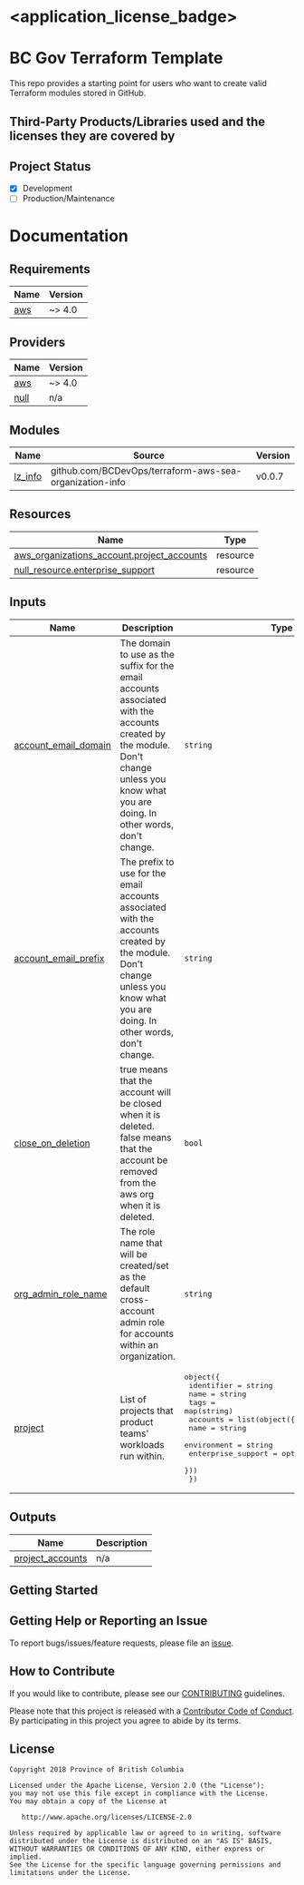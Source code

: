 
# <application_license_badge>
<!--- [![License](https://img.shields.io/badge/License-Apache%202.0-blue.svg)](./LICENSE) --->

# BC Gov Terraform Template

This repo provides a starting point for users who want to create valid Terraform modules stored in GitHub.  

## Third-Party Products/Libraries used and the licenses they are covered by
<!--- product/library and path to the LICENSE --->
<!--- Example: <library_name> - [![GitHub](<shield_icon_link>)](<path_to_library_LICENSE>) --->

## Project Status

- [x] Development
- [ ] Production/Maintenance

# Documentation

<!-- BEGIN_TF_DOCS -->
## Requirements

| Name | Version |
|------|---------|
| <a name="requirement_aws"></a> [aws](#requirement\_aws) | ~> 4.0 |

## Providers

| Name | Version |
|------|---------|
| <a name="provider_aws"></a> [aws](#provider\_aws) | ~> 4.0 |
| <a name="provider_null"></a> [null](#provider\_null) | n/a |

## Modules

| Name | Source | Version |
|------|--------|---------|
| <a name="module_lz_info"></a> [lz\_info](#module\_lz\_info) | github.com/BCDevOps/terraform-aws-sea-organization-info | v0.0.7 |

## Resources

| Name | Type |
|------|------|
| [aws_organizations_account.project_accounts](https://registry.terraform.io/providers/hashicorp/aws/latest/docs/resources/organizations_account) | resource |
| [null_resource.enterprise_support](https://registry.terraform.io/providers/hashicorp/null/latest/docs/resources/resource) | resource |

## Inputs

| Name | Description | Type | Default | Required |
|------|-------------|------|---------|:--------:|
| <a name="input_account_email_domain"></a> [account\_email\_domain](#input\_account\_email\_domain) | The domain to use as the suffix for the email accounts associated with the accounts created by the module. Don't change unless you know what you are doing. In other words, don't change. | `string` | n/a | yes |
| <a name="input_account_email_prefix"></a> [account\_email\_prefix](#input\_account\_email\_prefix) | The prefix to use for the email accounts associated with the accounts created by the module. Don't change unless you know what you are doing. In other words, don't change. | `string` | n/a | yes |
| <a name="input_close_on_deletion"></a> [close\_on\_deletion](#input\_close\_on\_deletion) | true means that the account will be closed when it is deleted.  false means that the account be removed from the aws org when it is deleted. | `bool` | `false` | no |
| <a name="input_org_admin_role_name"></a> [org\_admin\_role\_name](#input\_org\_admin\_role\_name) | The role name that will be created/set as the default cross-account admin role for accounts within an organization. | `string` | `"OrganizationAccountAccessRole"` | no |
| <a name="input_project"></a> [project](#input\_project) | List of projects that product teams' workloads run within. | <pre>object({<br>    identifier = string<br>    name       = string<br>    tags       = map(string)<br>    accounts = list(object({<br>      name        = string<br>      environment = string<br>      enterprise_support = optional(string, null)<br>    }))<br>  })</pre> | n/a | yes |

## Outputs

| Name | Description |
|------|-------------|
| <a name="output_project_accounts"></a> [project\_accounts](#output\_project\_accounts) | n/a |
<!-- END_TF_DOCS -->

## Getting Started
<!--- setup env vars, secrets, instructions... --->

## Getting Help or Reporting an Issue
<!--- Example below, modify accordingly --->
To report bugs/issues/feature requests, please file an [issue](../../issues).


## How to Contribute
<!--- Example below, modify accordingly --->
If you would like to contribute, please see our [CONTRIBUTING](./CONTRIBUTING.md) guidelines.

Please note that this project is released with a [Contributor Code of Conduct](./CODE_OF_CONDUCT.md). 
By participating in this project you agree to abide by its terms.


## License
<!--- Example below, modify accordingly --->
    Copyright 2018 Province of British Columbia

    Licensed under the Apache License, Version 2.0 (the "License");
    you may not use this file except in compliance with the License.
    You may obtain a copy of the License at

       http://www.apache.org/licenses/LICENSE-2.0

    Unless required by applicable law or agreed to in writing, software
    distributed under the License is distributed on an "AS IS" BASIS,
    WITHOUT WARRANTIES OR CONDITIONS OF ANY KIND, either express or implied.
    See the License for the specific language governing permissions and
    limitations under the License.
